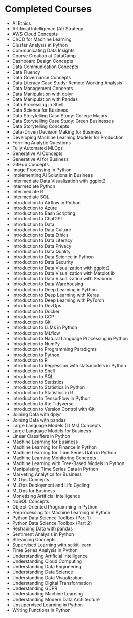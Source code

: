 
# Completed Courses

- AI Ethics
- Artificial Intelligence (AI) Strategy
- AWS Cloud Concepts
- CI/CD for Machine Learning
- Cluster Analysis in Python
- Communicating Data Insights
- Course Creation at DataCamp
- Dashboard Design Concepts
- Data Communication Concepts
- Data Fluency
- Data Governance Concepts
- Data Literacy Case Study: Remote Working Analysis
- Data Management Concepts
- Data Manipulation with dplyr
- Data Manipulation with Pandas
- Data Processing in Shell
- Data Science for Business
- Data Storytelling Case Study: College Majors
- Data Storytelling Case Study: Green Businesses
- Data Storytelling Concepts
- Data-Driven Decision Making for Business
- Developing Machine Learning Models for Production
- Forming Analytic Questions
- Fully Automated MLOps
- Generative AI Concepts
- Generative AI for Business
- GitHub Concepts
- Image Processing in Python
- Implementing AI Solutions in Business
- Intermediate Data Visualization with ggplot2
- Intermediate Python
- Intermediate R
- Intermediate SQL
- Introduction to Airflow in Python
- Introduction to Azure
- Introduction to Bash Scripting
- Introduction to ChatGPT
- Introduction to Data
- Introduction to Data Culture
- Introduction to Data Ethics
- Introduction to Data Literacy
- Introduction to Data Privacy
- Introduction to Data Quality
- Introduction to Data Science in Python
- Introduction to Data Security
- Introduction to Data Visualization with ggplot2
- Introduction to Data Visualization with Matplotlib
- Introduction to Data Visualization with Seaborn
- Introduction to Data Warehousing
- Introduction to Deep Learning in Python
- Introduction to Deep Learning with Keras
- Introduction to Deep Learning with PyTorch
- Introduction to DevOps
- Introduction to Docker
- Introduction to GCP
- Introduction to Git
- Introduction to LLMs in Python
- Introduction to MLflow
- Introduction to Natural Language Processing in Python
- Introduction to NumPy
- Introduction to Programming Paradigms
- Introduction to Python
- Introduction to R
- Introduction to Regression with statsmodels in Python
- Introduction to Shell
- Introduction to SQL
- Introduction to Statistics
- Introduction to Statistics in Python
- Introduction to Statistics in R
- Introduction to TensorFlow in Python
- Introduction to the Tidyverse
- Introduction to Version Control with Git
- Joining Data with dplyr
- Joining Data with pandas
- Large Language Models (LLMs) Concepts
- Large Language Models for Business
- Linear Classifiers in Python
- Machine Learning for Business
- Machine Learning for Finance in Python
- Machine Learning for Time Series Data in Python
- Machine Learning Monitoring Concepts
- Machine Learning with Tree-Based Models in Python
- Manipulating Time Series Data in Python
- Marketing Analytics for Business
- MLOps Concepts
- MLOps Deployment and Life Cycling
- MLOps for Business
- Monetizing Artificial Intelligence
- NoSQL Concepts
- Object-Oriented Programming in Python
- Preprocessing for Machine Learning in Python
- Python Data Science Toolbox (Part 1)
- Python Data Science Toolbox (Part 2)
- Reshaping Data with pandas
- Sentiment Analysis in Python
- Streaming Concepts
- Supervised Learning with scikit-learn
- Time Series Analysis in Python
- Understanding Artificial Intelligence
- Understanding Cloud Computing
- Understanding Data Engineering
- Understanding Data Science
- Understanding Data Visualization
- Understanding Digital Transformation
- Understanding GDPR
- Understanding Machine Learning
- Understanding Modern Data Architecture
- Unsupervised Learning in Python
- Writing Functions in Python
